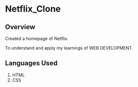 # Netflix_Clone

## Overview
Created a homepage of Netflix.

To understand and apply my learnings of WEB DEVELOPMENT.

## Languages Used
1. HTML
2. CSS